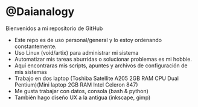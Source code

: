 # @Daianalogy

Bienvenidos a mi repositorio de GitHub


- Este repo es de uso personal/general y lo estoy ordenando constantemente.
- Uso Linux (void/artix) para administrar mi sistema  
- Automatizar mis tareas aburridas o solucionar problemas es mi hobbie.
- Aquí encontraras mis scripts, apuntes y archivos de configuración de mis sistemas
- Trabajo en dos laptop (Toshiba Satellite A205 2GB RAM CPU Dual Pentium)(Mini laptop 2GB RAM Intel Celeron 847) 
- Me gusta trabajar con datos, consola (bash & python)
- También hago diseño UX a la antigua (inkscape, gimp)